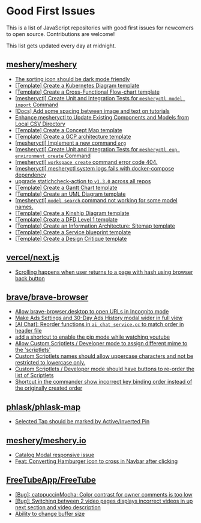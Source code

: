 # Good First Issues

This is a list of JavaScript repositories with good first issues for newcomers to open source. Contributions are welcome!

This list gets updated every day at midnight.

## [meshery/meshery](https://github.com/meshery/meshery)

- [The sorting icon should be dark mode friendly](https://github.com/meshery/meshery/issues/13306)
- [[Template] Create a Kubernetes Diagram template](https://github.com/meshery/meshery/issues/12462)
- [[Template] Create a Cross-Functional Flow-chart template](https://github.com/meshery/meshery/issues/12504)
- [[mesheryctl] Create Unit and Integration Tests for `mesheryctl model import` Command](https://github.com/meshery/meshery/issues/12137)
- [[Docs] Add some spacing between image and text on tutorials](https://github.com/meshery/meshery/issues/11783)
- [Enhance mesheryctl to Update Existing Components and Models from Local CSV Directory](https://github.com/meshery/meshery/issues/12134)
- [[Template] Create a Concept Map template](https://github.com/meshery/meshery/issues/12454)
- [[Template] Create a GCP architecture template](https://github.com/meshery/meshery/issues/12498)
- [[mesheryctl] Implement a new command `org`](https://github.com/meshery/meshery/issues/13146)
- [[mesheryctl] Create Unit and Integration Tests for `mesheryctl exp environment create` Command](https://github.com/meshery/meshery/issues/12138)
- [[mesheryctl] `workspace create` command error code 404.](https://github.com/meshery/meshery/issues/11312)
- [[mesheryctl] mesheryctl system logs fails with docker-compose dependency](https://github.com/meshery/meshery/issues/10777)
- [upgrade statichcheck-action to `v1.3.0` across all repos](https://github.com/meshery/meshery/issues/13041)
- [[Template] Create a Gantt Chart template](https://github.com/meshery/meshery/issues/12461)
- [[Template] Create an UML Diagram template](https://github.com/meshery/meshery/issues/12451)
- [[mesheryctl] `model search` command not working for some model names.](https://github.com/meshery/meshery/issues/11319)
- [[Template] Create a Kinship Diagram template](https://github.com/meshery/meshery/issues/12452)
- [[Template] Create a DFD Level 1 template](https://github.com/meshery/meshery/issues/12501)
- [[Template] Create an Information Architecture: Sitemap template](https://github.com/meshery/meshery/issues/12464)
- [[Template] Create a Service blueprint template ](https://github.com/meshery/meshery/issues/12497)
- [[Template] Create a Design Critique template](https://github.com/meshery/meshery/issues/12502)

## [vercel/next.js](https://github.com/vercel/next.js)

- [Scrolling happens when user returns to a page with hash using browser back button](https://github.com/vercel/next.js/issues/13653)

## [brave/brave-browser](https://github.com/brave/brave-browser)

- [Allow brave-browser.desktop to open URLs in Incognito mode](https://github.com/brave/brave-browser/issues/41667)
- [Make Ads Settings and 30-Day Ads History modal wider in full view](https://github.com/brave/brave-browser/issues/43295)
- [[AI Chat]: Reorder functions in `ai_chat_service.cc` to match order in header file](https://github.com/brave/brave-browser/issues/43294)
- [add a shortcut to enable the pip mode while watching youtube](https://github.com/brave/brave-browser/issues/43081)
- [Allow Custom Scriptlets / Developer mode to assign different mime to the 'scriptlets'](https://github.com/brave/brave-browser/issues/43108)
- [Custom Scriptlets names should allow uppercase characters and not be restricted to lowercase only.](https://github.com/brave/brave-browser/issues/43107)
- [Custom Scriptlets / Developer mode should have buttons to re-order the list of Scriptlets](https://github.com/brave/brave-browser/issues/43106)
- [Shortcut in the commander show incorrect key binding order instead of the originally created order](https://github.com/brave/brave-browser/issues/43129)

## [phlask/phlask-map](https://github.com/phlask/phlask-map)

- [Selected Tap should be marked by Active/Inverted Pin](https://github.com/phlask/phlask-map/issues/386)

## [meshery/meshery.io](https://github.com/meshery/meshery.io)

- [Catalog Modal responsive issue](https://github.com/meshery/meshery.io/issues/2017)
- [Feat: Converting Hamburger icon to cross in Navbar after clicking](https://github.com/meshery/meshery.io/issues/1894)

## [FreeTubeApp/FreeTube](https://github.com/FreeTubeApp/FreeTube)

- [[Bug]: catppuccinMocha: Color contrast for owner comments is too low](https://github.com/FreeTubeApp/FreeTube/issues/6597)
- [[Bug]: Switching between 2 video pages displays incorrect videos in up next section and video description](https://github.com/FreeTubeApp/FreeTube/issues/2261)
- [Ability to change buffer size](https://github.com/FreeTubeApp/FreeTube/issues/678)


